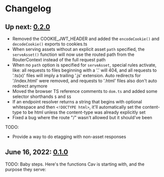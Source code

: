 # Changelog

## Up next: [0.2.0](https://deno.land/x/cav@0.2.0)

- Removed the COOKIE_JWT_HEADER and added the `encodeCookie()` and
  `decodeCookie()` exports to cookies.ts
- When serving assets without an explicit asset `path` specified, the
  `serveAsset()` function will now use the routed path from the RouterContext
  instead of the full request path
- When no `path` option is specified for `serveAsset`, special rules activate,
  like: all requests to files beginning with a '.' will 404, and all requests to
  '.ts(x)' files will imply a trailing '.js' extension. Auto redirects for
  '/index.html' were removed, and requests to '.html' files also don't auto
  redirect anymore
- Moved the browser TS reference comments to `dom.ts` and added some selector
  shorthands `$` and `$$`
- If an endpoint resolver returns a string that begins with optional whitespace
  and then `<!DOCTYPE html>`, it'll automatically set the content-type to be
  html unless the content-type was already explicitly set
- Fixed a bug where the route "/" wasn't allowed but it should've been

TODO:

- Provide a way to do etagging with non-asset responses

## June 16, 2022: [0.1.0](https://deno.land/x/cav@0.1.0)

TODO: Baby steps. Here's the functions Cav is starting with, and the purpose
they serve: